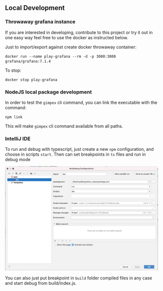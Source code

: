 ## Local Development

### Throwaway grafana instance
If you are interested in developing, contribute to this project or try it out in one easy way feel free to use the docker as instructed below.

Just to import/export against create docker throwaway container:
```shell
docker run --name play-grafana --rm -d -p 3000:3000 grafana/grafana:7.1.4
```

To stop:
```shell
docker stop play-grafana
```

### NodeJS local package development

In order to test the `gimpex` cli command,
you can link the executable with the command:
```shell
npm link
```

This will make `gimpex` cli command available from all paths.


### IntelliJ IDE

To run and debug with typescript, just create a new `npm` configuration, and choose in scripts `start`.
Then can set breakpoints in `ts` files and run in debug mode

![IntelliJ TS debug](./images/intellij-ts-debug.png)

You can also just put breakpoint in `build` folder compiled files in any case and start debug from build/index.js.
